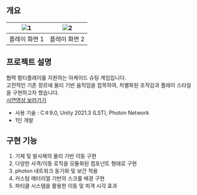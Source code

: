 ## 개요
|![1](https://github.com/user-attachments/assets/06594eed-ac32-434f-a311-229c8872f488)|![2](https://github.com/user-attachments/assets/16b81325-d7bb-4979-94e8-4dbc39a27eda)|
|:---:|:---:|
|플레이 화면 1|플레이 화면 2|

## 프로젝트 설명
협력 멀티플레이를 지원하는 아케이드 슈팅 게임입니다.<br>
고전적인 기존 장르에 물리 기반 움직임을 접목하여, 차별화된 조작감과 플레이 스타일을 구현하고자 했습니다.<br>
[시연영상 보러가기](https://www.youtube.com/watch?v=Uf_m21YG0S0)

- 사용 기술 : C＃9.0, Unity 2021.3 (LST), Photon Network
- 1인 개발

## 구현 기능
1. 기체 및 발사체의 물리 기반 이동 구현
2. 다양한 사격/이동 로직을 모듈화된 컴포넌트 형태로 구현
3. photon 네트워크 동기화 및 보간 적용 
4. 커스텀 메터리얼 기반의 스크롤 배경 구현
5. 파티클 시스템을 활용한 이동 및 피격 시각 효과
